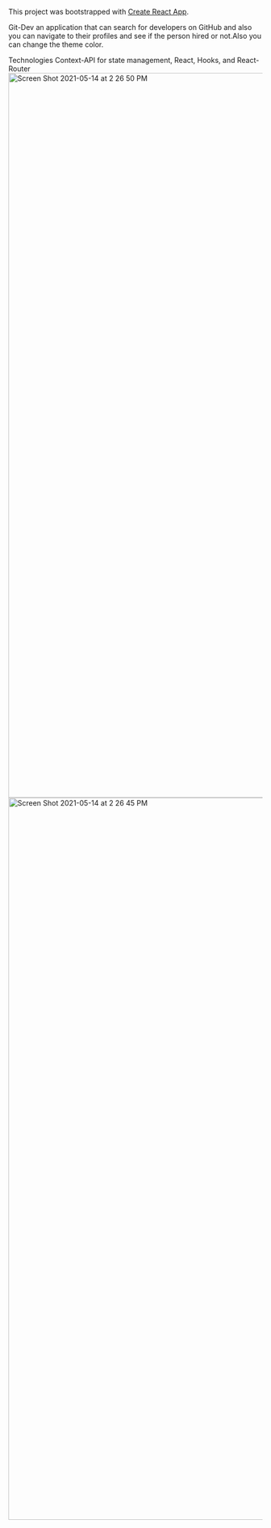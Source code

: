 This project was bootstrapped with [Create React App](https://github.com/facebook/create-react-app).

Git-Dev
an application that can search for developers on GitHub and also you can navigate to their profiles and see if the person hired or not.Also you can change the theme color.

Technologies
Context-API for state management, React, Hooks, and React-Router<img width="1435" alt="Screen Shot 2021-05-14 at 2 26 50 PM" src="https://user-images.githubusercontent.com/49797771/118333579-d1b5b880-b4c0-11eb-82db-75e73def1809.png">
<img width="1430" alt="Screen Shot 2021-05-14 at 2 26 45 PM" src="https://user-images.githubusercontent.com/49797771/118333585-d37f7c00-b4c0-11eb-8630-0b41b3b72e86.png">
